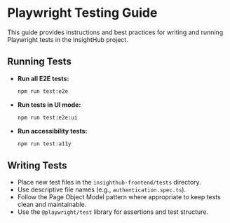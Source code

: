 # Playwright Testing Guide

This guide provides instructions and best practices for writing and running Playwright tests in the InsightHub project.

## Running Tests

-   **Run all E2E tests:**
    ```bash
    npm run test:e2e
    ```

-   **Run tests in UI mode:**
    ```bash
    npm run test:e2e:ui
    ```

-   **Run accessibility tests:**
    ```bash
    npm run test:a11y
    ```

## Writing Tests

-   Place new test files in the `insighthub-frontend/tests` directory.
-   Use descriptive file names (e.g., `authentication.spec.ts`).
-   Follow the Page Object Model pattern where appropriate to keep tests clean and maintainable.
-   Use the `@playwright/test` library for assertions and test structure.
